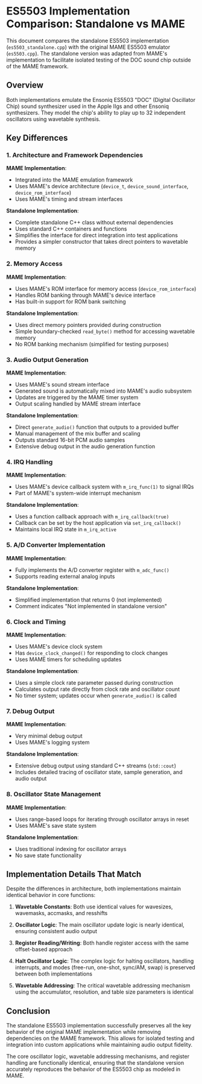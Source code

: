 # ES5503 Implementation Comparison: Standalone vs MAME

This document compares the standalone ES5503 implementation (`es5503_standalone.cpp`) with the original MAME ES5503 emulator (`es5503.cpp`). The standalone version was adapted from MAME's implementation to facilitate isolated testing of the DOC sound chip outside of the MAME framework.

## Overview

Both implementations emulate the Ensoniq ES5503 "DOC" (Digital Oscillator Chip) sound synthesizer used in the Apple IIgs and other Ensoniq synthesizers. They model the chip's ability to play up to 32 independent oscillators using wavetable synthesis.

## Key Differences

### 1. Architecture and Framework Dependencies

**MAME Implementation**:
- Integrated into the MAME emulation framework
- Uses MAME's device architecture (`device_t`, `device_sound_interface`, `device_rom_interface`)
- Uses MAME's timing and stream interfaces

**Standalone Implementation**:
- Complete standalone C++ class without external dependencies
- Uses standard C++ containers and functions
- Simplifies the interface for direct integration into test applications
- Provides a simpler constructor that takes direct pointers to wavetable memory

### 2. Memory Access

**MAME Implementation**:
- Uses MAME's ROM interface for memory access (`device_rom_interface`)
- Handles ROM banking through MAME's device interface
- Has built-in support for ROM bank switching

**Standalone Implementation**:
- Uses direct memory pointers provided during construction
- Simple boundary-checked `read_byte()` method for accessing wavetable memory
- No ROM banking mechanism (simplified for testing purposes)

### 3. Audio Output Generation

**MAME Implementation**:
- Uses MAME's sound stream interface
- Generated sound is automatically mixed into MAME's audio subsystem
- Updates are triggered by the MAME timer system
- Output scaling handled by MAME stream interface

**Standalone Implementation**:
- Direct `generate_audio()` function that outputs to a provided buffer
- Manual management of the mix buffer and scaling
- Outputs standard 16-bit PCM audio samples
- Extensive debug output in the audio generation function

### 4. IRQ Handling

**MAME Implementation**:
- Uses MAME's device callback system with `m_irq_func(1)` to signal IRQs
- Part of MAME's system-wide interrupt mechanism

**Standalone Implementation**:
- Uses a function callback approach with `m_irq_callback(true)` 
- Callback can be set by the host application via `set_irq_callback()`
- Maintains local IRQ state in `m_irq_active` 

### 5. A/D Converter Implementation

**MAME Implementation**:
- Fully implements the A/D converter register with `m_adc_func()`
- Supports reading external analog inputs

**Standalone Implementation**:
- Simplified implementation that returns 0 (not implemented)
- Comment indicates "Not implemented in standalone version"

### 6. Clock and Timing

**MAME Implementation**:
- Uses MAME's device clock system
- Has `device_clock_changed()` for responding to clock changes
- Uses MAME timers for scheduling updates

**Standalone Implementation**:
- Uses a simple clock rate parameter passed during construction
- Calculates output rate directly from clock rate and oscillator count
- No timer system; updates occur when `generate_audio()` is called

### 7. Debug Output

**MAME Implementation**:
- Very minimal debug output
- Uses MAME's logging system

**Standalone Implementation**:
- Extensive debug output using standard C++ streams (`std::cout`)
- Includes detailed tracing of oscillator state, sample generation, and audio output

### 8. Oscillator State Management

**MAME Implementation**:
- Uses range-based loops for iterating through oscillator arrays in reset
- Uses MAME's save state system

**Standalone Implementation**:
- Uses traditional indexing for oscillator arrays
- No save state functionality

## Implementation Details That Match

Despite the differences in architecture, both implementations maintain identical behavior in core functions:

1. **Wavetable Constants**: Both use identical values for wavesizes, wavemasks, accmasks, and resshifts

2. **Oscillator Logic**: The main oscillator update logic is nearly identical, ensuring consistent audio output

3. **Register Reading/Writing**: Both handle register access with the same offset-based approach

4. **Halt Oscillator Logic**: The complex logic for halting oscillators, handling interrupts, and modes (free-run, one-shot, sync/AM, swap) is preserved between both implementations

5. **Wavetable Addressing**: The critical wavetable addressing mechanism using the accumulator, resolution, and table size parameters is identical

## Conclusion

The standalone ES5503 implementation successfully preserves all the key behavior of the original MAME implementation while removing dependencies on the MAME framework. This allows for isolated testing and integration into custom applications while maintaining audio output fidelity.

The core oscillator logic, wavetable addressing mechanisms, and register handling are functionally identical, ensuring that the standalone version accurately reproduces the behavior of the ES5503 chip as modeled in MAME.